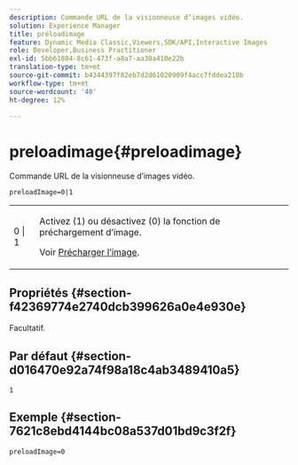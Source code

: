 ```yaml
---
description: Commande URL de la visionneuse d’images vidéo.
solution: Experience Manager
title: préloadimage
feature: Dynamic Media Classic,Viewers,SDK/API,Interactive Images
role: Developer,Business Practitioner
exl-id: 5bb61804-8c61-473f-a8a7-aa30a410e22b
translation-type: tm+mt
source-git-commit: b4344397f82eb7d2d61020909f4acc7fddea210b
workflow-type: tm+mt
source-wordcount: '40'
ht-degree: 12%

---
```


# preloadimage{#preloadimage}

Commande URL de la visionneuse d’images vidéo.

`preloadImage=0|1`

<table id="table_C616483932C2482CA9794DDD7313FD7C"> 
 <tbody> 
  <tr> 
   <td colname="col1"> <p> <span class="codeph"> 0 | 1</span> </p> </td> 
   <td colname="col2"> <p> Activez (1) ou désactivez (0) la fonction de préchargement d’image. </p> <p>Voir <a href="../../../c-html5-aem-asset-viewers/c-html5-aem-interactive-images/c-html5-aem-interactive-image-preload-image.md#concept-d9528ead78ca4d1dae7904bf2520b1e3" format="dita" scope="local"> Précharger l’image</a>. </p> </td> 
  </tr> 
 </tbody> 
</table>

## Propriétés {#section-f42369774e2740dcb399626a0e4e930e}

Facultatif.

## Par défaut {#section-d016470e92a74f98a18c4ab3489410a5}

`1`

## Exemple {#section-7621c8ebd4144bc08a537d01bd9c3f2f}

```
preloadImage=0
```
